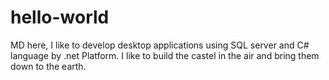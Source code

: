 # hello-world

MD here, I like to develop desktop applications using SQL server and C# language by .net Platform.
I like to build the castel in the air and bring them down to the earth.
